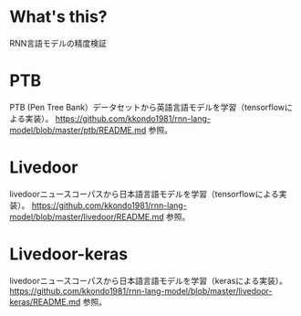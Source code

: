 # What's this?
RNN言語モデルの精度検証

# PTB
PTB (Pen Tree Bank）データセットから英語言語モデルを学習（tensorflowによる実装）。
https://github.com/kkondo1981/rnn-lang-model/blob/master/ptb/README.md 参照。

# Livedoor
livedoorニュースコーパスから日本語言語モデルを学習（tensorflowによる実装）。
https://github.com/kkondo1981/rnn-lang-model/blob/master/livedoor/README.md 参照。

# Livedoor-keras
livedoorニュースコーパスから日本語言語モデルを学習（kerasによる実装）。
https://github.com/kkondo1981/rnn-lang-model/blob/master/livedoor-keras/README.md 参照。
